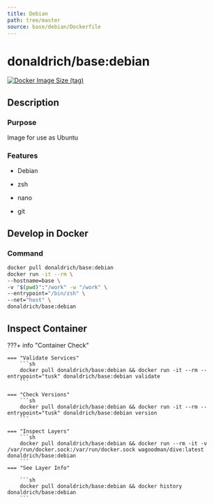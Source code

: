 ```yaml
---
title: Debian
path: tree/master
source: base/debian/Dockerfile
---
```


# donaldrich/base:debian

[![Docker Image Size (tag)](https://img.shields.io/docker/image-size/donaldrich/base/debian?color=blue&label=size&logo=docker&style=flat-square)](https://hub.docker.com/r/donaldrich/base/debian)

## Description

### Purpose

Image for use as Ubuntu

### Features

- Debian

- zsh

- nano

- git

## Develop in Docker

### Command

```sh
docker pull donaldrich/base:debian
docker run -it --rm \
--hostname=base \
-v "$(pwd)":"/work" -w "/work" \
--entrypoint="/bin/zsh" \
--net="host" \
donaldrich/base:debian
```

## Inspect Container

???+ info "Container Check"

    === "Validate Services"
        ```sh
        docker pull donaldrich/base:debian && docker run -it --rm --entrypoint="tusk" donaldrich/base:debian validate
        ```

    === "Check Versions"
        ```sh
        docker pull donaldrich/base:debian && docker run -it --rm --entrypoint="tusk" donaldrich/base:debian version
        ```

    === "Inspect Layers"
        ```sh
        docker pull donaldrich/base:debian && docker run --rm -it -v /var/run/docker.sock:/var/run/docker.sock wagoodman/dive:latest donaldrich/base:debian
        ```
    === "See Layer Info"

        ```sh
        docker pull donaldrich/base:debian && docker history donaldrich/base:debian
        ```
